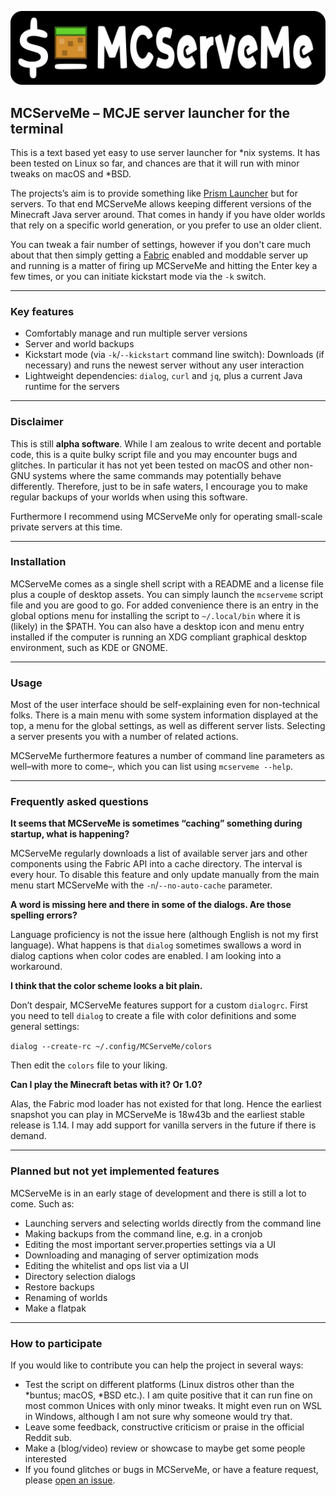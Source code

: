 ![MCServeMe banner logo](mcserveme-banner-logo.png)

## MCServeMe – MCJE server launcher for the terminal

This is a text based yet easy to use server launcher for *nix systems. It has been tested on Linux so far, and chances are that it will run with minor tweaks on macOS and *BSD.

The projects’s aim is to provide something like [Prism Launcher](https://prismlauncher.org/) but for servers. To that end MCServeMe allows keeping different versions of the Minecraft Java server around. That comes in handy if you have older worlds that rely on a specific world generation, or you prefer to use an older client.

You can tweak a fair number of settings, however if you don't care much about that then simply getting a [Fabric](https://fabricmc.net/) enabled and moddable server up and running is a matter of firing up MCServeMe and hitting the Enter key a few times, or you can initiate kickstart mode via the `-k` switch.

---

### Key features

- Comfortably manage and run multiple server versions
- Server and world backups
- Kickstart mode (via `-k`/`--kickstart` command line switch): Downloads (if necessary) and runs the newest server without any user interaction
- Lightweight dependencies: `dialog`, `curl` and `jq`, plus a current Java runtime for the servers

---

### Disclaimer

This is still **alpha software**. While I am zealous to write decent and portable code, this is a quite bulky script file and you may encounter bugs and glitches. In particular it has not yet been tested on macOS and other non-GNU systems where the same commands may potentially behave differently. Therefore, just to be in safe waters, I encourage you to make regular backups of your worlds when using this software.

Furthermore I recommend using MCServeMe only for operating small-scale private servers at this time.

---

### Installation

MCServeMe comes as a single shell script with a README and a license file plus a couple of desktop assets. You can simply launch the `mcserveme` script file and you are good to go. For added convenience there is an entry in the global options menu for installing the script to `~/.local/bin` where it is (likely) in the $PATH. You can also have a desktop icon and menu entry installed if the computer is running an XDG compliant graphical desktop environment, such as KDE or GNOME.

---

### Usage

Most of the user interface should be self-explaining even for non-technical folks. There is a main menu with some system information displayed at the top, a menu for the global settings, as well as different server lists. Selecting a server presents you with a number of related actions.

MCServeMe furthermore features a number of command line parameters as well–with more to come–, which you can list using `mcserveme --help`.

---

### Frequently asked questions

**It seems that MCServeMe is sometimes “caching” something during startup, what is happening?**

MCServeMe regularly downloads a list of available server jars and other components using the Fabric API into a cache directory. The interval is every hour. To disable this feature and only update manually from the main menu start MCServeMe with the `-n`/`--no-auto-cache` parameter.

**A word is missing here and there in some of the dialogs. Are those spelling errors?**

Language proficiency is not the issue here (although English is not my first language). What happens is that `dialog` sometimes swallows a word in dialog captions when color codes are enabled. I am looking into a workaround.

**I think that the color scheme looks a bit plain.**

Don’t despair, MCServeMe features support for a custom `dialogrc`. First you need to tell `dialog` to create a file with color definitions and some general settings:

`dialog --create-rc ~/.config/MCServeMe/colors`

Then edit the `colors` file to your liking.

**Can I play the Minecraft betas with it? Or 1.0?**

Alas, the Fabric mod loader has not existed for that long. Hence the earliest snapshot you can play in MCServeMe is 18w43b and the earliest stable release is 1.14. I may add support for vanilla servers in the future if there is demand.

---

### Planned but not yet implemented features

MCServeMe is in an early stage of development and there is still a lot to come. Such as:

- Launching servers and selecting worlds directly from the command line
- Making backups from the command line, e.g. in a cronjob
- Editing the most important server.properties settings via a UI
- Downloading and managing of server optimization mods
- Editing the whitelist and ops list via a UI
- Directory selection dialogs
- Restore backups
- Renaming of worlds
- Make a flatpak

---

### How to participate

If you would like to contribute you can help the project in several ways:

- Test the script on different platforms (Linux distros other than the *buntus; macOS, *BSD etc.). I am quite positive that it can run fine on most common Unices with only minor tweaks. It might even run on WSL in Windows, although I am not sure why someone would try that.
- Leave some feedback, constructive criticism or praise in the official Reddit sub.
- Make a (blog/video) review or showcase to maybe get some people interested
- If you found glitches or bugs in MCServeMe, or have a feature request, please [open an issue](https://github.com/lortordermur/mcserveme/issues).

